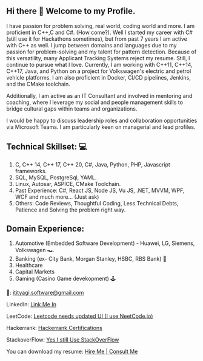 ## Hi there 👋 Welcome to my Profile. 
I have passion for problem solving, real world, coding world and more. I am proficient in C++,C and C#. (How come?). Well I started my career with C# (still use it for Hackathons sometimes), but from past 7 years I am active with C++ as well.
I jump between domains and languages due to my passion for problem-solving and my talent for pattern detection. Because of this versatility, many Applicant Tracking Systems reject my resume. Still, I continue to pursue what I love. Currently, I am working with C++11, C++14, C++17, Java, and Python on a project for Volkswagen's electric and petrol vehicle platforms. I am also proficient in Docker, CI/CD pipelines, Jenkins, and the CMake toolchain.

Additionally, I am active as an IT Consultant and involved in mentoring and coaching, where I leverage my social and people management skills to bridge cultural gaps within teams and organizations.

I would be happy to discuss leadership roles and collaboration opportunities via Microsoft Teams. I am particularly keen on managerial and lead profiles.

## Technical Skillset: 💻
1. C, C++ 14, C++ 17, C++ 20, C#, Java, Python, PHP, Javascript frameworks.
2. SQL, MySQL, PostgreSql, YAML.
3. Linux, Autosar, ASPICE, CMake Toolchain.
4. Past Experience: C#, React JS, Node JS, Vu JS, .NET, MVVM, WPF, WCF and much more... (Just ask)
5. Others: Code Reviews, Thoughtful Coding, Less Technical Debts, Patience and Solving the problem right way.

## Domain Experience:
1. Automotive (Embedded Software Development) - Huawei, LG, Siemens, Volkswagen 🏎️
2. Banking (ex- City Bank, Morgan Stanley, HSBC, RBS Bank) 🏦
3. Healthcare 
4. Capital Markets
5. Gaming (Casino Game devekopment) 🕹️

📧: itityagi.software@gmail.com

LinkedIn: <a href ="https://www.linkedin.com/in/itityagi1/"> Link Me In </a>

LeetCode: <a href="https://leetcode.com/u/intechworx/"> Leetcode needs updated UI (I use NeetCode.io) </a>

Hackerrank: <a href="https://www.hackerrank.com/profile/intechworx"> Hackerrank Certifications </a>

StackoverFlow: <a href="https://stackoverflow.com/users/1667562/iti-tyagi"> Yes I still Use StackOverFlow </a>

You can download my resume: <a href="https://github.com/incredibleiti/portfolio/blob/main/SeniorSoftwareEngineer.pdf"> Hire Me | Consult Me </a>

